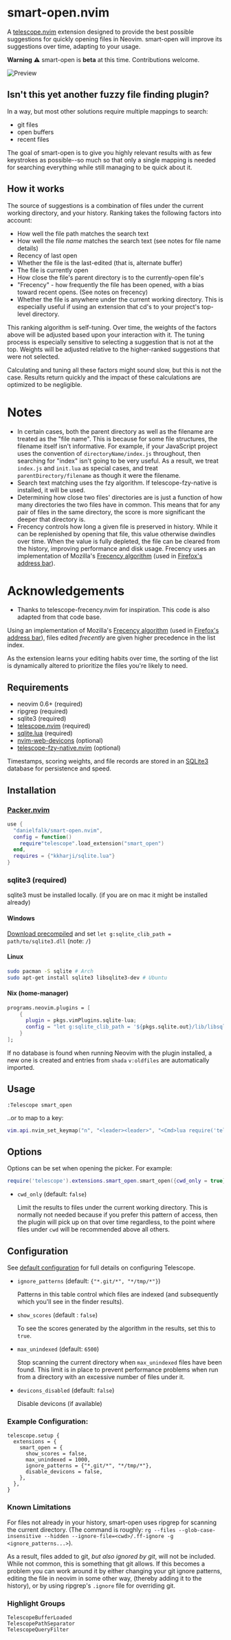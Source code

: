 # smart-open.nvim

A [telescope.nvim](https://github.com/nvim-telescope/telescope.nvim) extension designed to provide the best possible suggestions for quickly opening files in Neovim.  smart-open will improve its suggestions over time, adapting to your usage.

**Warning** ⚠️  smart-open is **beta** at this time. Contributions welcome.

![Preview](https://i.imgur.com/GShkgXm.gif)

## Isn't this yet another fuzzy file finding plugin?

In a way, but most other solutions require multiple mappings to search:

* git files
* open buffers
* recent files

The goal of smart-open is to give you highly relevant results with as few keystrokes as possible--so much so that only a single mapping is needed for searching everything while still managing to be quick about it.

## How it works

The source of suggestions is a combination of files under the current working directory, and your history.  Ranking takes the following factors into account:

- How well the file path matches the search text 
- How well the file *name* matches the search text (see notes for file name details)
- Recency of last open
- Whether the file is the last-edited (that is, alternate buffer)
- The file is currently open
- How close the file's parent directory is to the currently-open file's
- "Frecency" - how frequently the file has been opened, with a bias toward recent opens. (See notes on frecency)
- Whether the file is anywhere under the current working directory.  This is especially useful if using an extension that cd's to your project's top-level directory.

This ranking algorithm is self-tuning.  Over time, the weights of the factors above will be adjusted based upon your interaction with it.  The tuning process is especially sensitive to selecting a suggestion that is not at the top.  Weights will be adjusted relative to the higher-ranked suggestions that were not selected.

Calculating and tuning all these factors might sound slow, but this is not the case.  Results return quickly and the impact of these calculations are optimized to be negligible.

# Notes

- In certain cases, both the parent directory as well as the filename are treated as the "file name".  This is because for some file structures, the filename itself isn't informative.  For example, if your JavaScript project uses the convention of `directoryName/index.js` throughout, then searching for "index" isn't going to be very useful.  As a result, we treat `index.js` and `init.lua` as special cases, and treat `parentDirectory/filename` as though it were the filename.
- Search text matching uses the fzy algorithm.  If telescope-fzy-native is installed, it will be used.
- Determining how close two files' directories are is just a function of how many directories the two files have in common.  This means that for any pair of files in the same directory, the score is more significant the deeper that directory is.
- Frecency controls how long a given file is preserved in history.  While it can be replenished by opening that file, this value otherwise dwindles over time. When the value is fully depleted, the file can be cleared from the history, improving performance and disk usage. Frecency uses an implementation of Mozilla's [Frecency algorithm](https://developer.mozilla.org/en-US/docs/Mozilla/Tech/Places/Frecency_algorithm) (used in [Firefox's address bar](https://support.mozilla.org/en-US/kb/address-bar-autocomplete-firefox)).

# Acknowledgements

- Thanks to telescope-frecency.nvim for inspiration.  This code is also adapted from that code base.


Using an implementation of Mozilla's [Frecency algorithm](https://developer.mozilla.org/en-US/docs/Mozilla/Tech/Places/Frecency_algorithm) (used in [Firefox's address bar](https://support.mozilla.org/en-US/kb/address-bar-autocomplete-firefox)), files edited _frecently_ are given higher precedence in the list index.

As the extension learns your editing habits over time, the sorting of the list is dynamically altered to prioritize the files you're likely to need.

## Requirements

- neovim 0.6+ (required)
- ripgrep (required)
- sqlite3 (required)
- [telescope.nvim](https://github.com/nvim-telescope/telescope.nvim) (required)
- [sqlite.lua](https://github.com/kkharji/sqlite.lua) (required)
- [nvim-web-devicons](https://github.com/kyazdani42/nvim-web-devicons) (optional)
- [telescope-fzy-native.nvim](https://github.com/nvim-telescope/telescope-fzy-native.nvim) (optional)

Timestamps, scoring weights, and file records are stored in an [SQLite3](https://www.sqlite.org/index.html) database for persistence and speed.

## Installation

### [Packer.nvim](https://github.com/wbthomason/packer.nvim)

```lua
use {
  "danielfalk/smart-open.nvim",
  config = function()
    require"telescope".load_extension("smart_open")
  end,
  requires = {"kkharji/sqlite.lua"}
}

```

### sqlite3 (required)

sqlite3 must be installed locally. (if you are on mac it might be installed already)

#### Windows

[Download precompiled](https://www.sqlite.org/download.html) and set `let g:sqlite_clib_path = path/to/sqlite3.dll` (note: `/`)

#### Linux
```bash
sudo pacman -S sqlite # Arch
sudo apt-get install sqlite3 libsqlite3-dev # Ubuntu
```

#### Nix (home-manager)
```nix
programs.neovim.plugins = [
    {
      plugin = pkgs.vimPlugins.sqlite-lua;
      config = "let g:sqlite_clib_path = '${pkgs.sqlite.out}/lib/libsqlite3.so'";
    }
];
```

If no database is found when running Neovim with the plugin installed, a new one is created and entries from `shada` `v:oldfiles` are automatically imported.

## Usage

```
:Telescope smart_open
```
..or to map to a key:

```lua
vim.api.nvim_set_keymap("n", "<leader><leader>", "<Cmd>lua require('telescope').extensions.smart_open.smart_open()<CR>", {noremap = true, silent = true})
```

## Options

Options can be set when opening the picker.  For example:

```lua
require('telescope').extensions.smart_open.smart_open({cwd_only = true})
```

- `cwd_only` (default: `false`)

  Limit the results to files under the current working directory.  This is normally not needed because if you prefer this pattern of access, then the plugin will pick up on that over time regardless, to the point where files under `cwd` will be recommended above all others.

## Configuration

See [default configuration](https://github.com/nvim-telescope/telescope.nvim#telescope-defaults) for full details on configuring Telescope.

- `ignore_patterns` (default: `{"*.git/*", "*/tmp/*"}`)

  Patterns in this table control which files are indexed (and subsequently which you'll see in the finder results).

- `show_scores` (default : `false`)

  To see the scores generated by the algorithm in the results, set this to `true`.

- `max_unindexed` (default: `6500`)

  Stop scanning the current directory when `max_unindexed` files have been found.  This limit is in place to prevent performance problems when run from a directory with an excessive number of files under it.

- `devicons_disabled` (default: `false`)

  Disable devicons (if available)


### Example Configuration:

```
telescope.setup {
  extensions = {
    smart_open = {
      show_scores = false,
      max_unindexed = 1000,
      ignore_patterns = {"*.git/*", "*/tmp/*"},
      disable_devicons = false,
    },
  },
}

```

### Known Limitations

For files not already in your history, smart-open uses ripgrep for scanning the current directory.  (The command is roughly: `rg --files --glob-case-insensitive --hidden --ignore-file=<cwd>/.ff-ignore -g <ignore_patterns...>`).

As a result, files added to git, _but also ignored by git_, will not be included.  While not common, this is something that git allows. If this becomes a problem you can work around it by either changing your git ignore patterns, editing the file in neovim in some other way, (thereby adding it to the history), or by using ripgrep's `.ignore` file for overriding git.

### Highlight Groups

```vim
TelescopeBufferLoaded
TelescopePathSeparator
TelescopeQueryFilter
```


